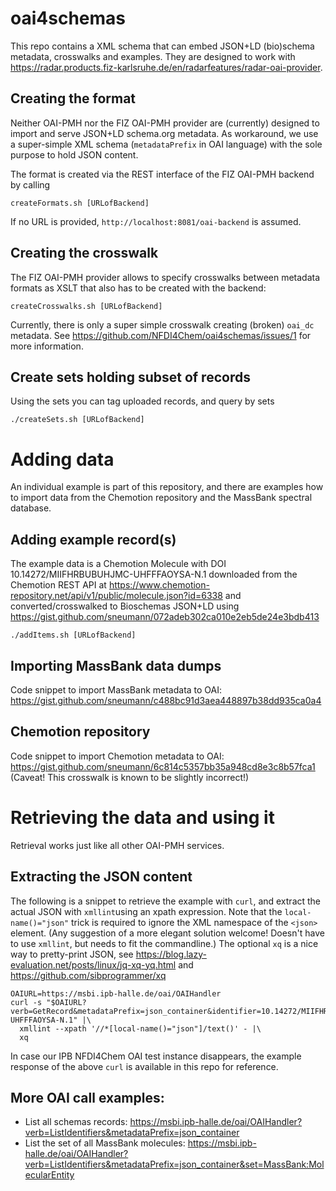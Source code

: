 # oai4schemas

This repo contains a XML schema that can embed JSON+LD (bio)schema metadata, crosswalks and examples. They are designed to work with https://radar.products.fiz-karlsruhe.de/en/radarfeatures/radar-oai-provider.

## Creating the format

Neither OAI-PMH nor the FIZ OAI-PMH provider are (currently) designed
to import and serve JSON+LD schema.org metadata. As workaround, we 
use a super-simple XML schema (`metadataPrefix` in OAI language) 
with the sole purpose to hold JSON content.

The format is created via the REST interface of the FIZ OAI-PMH backend
by calling
```
createFormats.sh [URLofBackend]
```
If no URL is provided, `http://localhost:8081/oai-backend` is assumed.

## Creating the crosswalk

The FIZ OAI-PMH provider allows to specify crosswalks between metadata formats
as XSLT that also has to be created with the backend:
```
createCrosswalks.sh [URLofBackend]
```
Currently, there is only a super simple crosswalk creating (broken) `oai_dc` metadata. 
See https://github.com/NFDI4Chem/oai4schemas/issues/1 for more information.

## Create sets holding subset of records
Using the sets you can tag uploaded records, and query by sets
```
./createSets.sh [URLofBackend]
```

# Adding data 

An individual example is part of this repository, and there are examples 
how to import data from the Chemotion repository and the MassBank spectral database.

## Adding example record(s)

The example data is a Chemotion Molecule
with DOI 10.14272/MIIFHRBUBUHJMC-UHFFFAOYSA-N.1
downloaded from the Chemotion REST API
at https://www.chemotion-repository.net/api/v1/public/molecule.json?id=6338
and converted/crosswalked to Bioschemas JSON+LD
using https://gist.github.com/sneumann/072adeb302ca010e2eb5de24e3bdb413
```
./addItems.sh [URLofBackend]
```

## Importing MassBank data dumps

Code snippet to import MassBank metadata to OAI: 
https://gist.github.com/sneumann/c488bc91d3aea448897b38dd935ca0a4 

## Chemotion repository 

Code snippet to import Chemotion metadata to OAI: 
https://gist.github.com/sneumann/6c814c5357bb35a948cd8e3c8b57fca1 
(Caveat! This crosswalk is known to be slightly incorrect!)

# Retrieving the data and using it

Retrieval works just like all other OAI-PMH services. 

## Extracting the JSON content

The following is a snippet to retrieve the example with `curl`, 
and extract the actual JSON with `xmllint`using an xpath expression.
Note that the `local-name()="json"` trick is required to ignore 
the XML namespace of the `<json>` element. (Any suggestion of 
a more elegant solution welcome! Doesn't have to use `xmllint`, but needs 
to fit the commandline.)
The optional `xq` is a nice way to pretty-print JSON, see https://blog.lazy-evaluation.net/posts/linux/jq-xq-yq.html
and https://github.com/sibprogrammer/xq
```
OAIURL=https://msbi.ipb-halle.de/oai/OAIHandler
curl -s "$OAIURL?verb=GetRecord&metadataPrefix=json_container&identifier=10.14272/MIIFHRBUBUHJMC-UHFFFAOYSA-N.1" |\
  xmllint --xpath '//*[local-name()="json"]/text()' - |\
  xq
```
In case our IPB NFDI4Chem OAI test instance disappears, 
the example response of the above `curl` is available 
in this repo for reference.

## More OAI call examples:

- List all schemas records: https://msbi.ipb-halle.de/oai/OAIHandler?verb=ListIdentifiers&metadataPrefix=json_container
- List the set of all MassBank molecules: https://msbi.ipb-halle.de/oai/OAIHandler?verb=ListIdentifiers&metadataPrefix=json_container&set=MassBank:MolecularEntity


